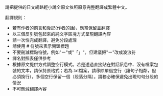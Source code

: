 請把提供的日文網路輕小說全原文依照原意完整翻譯成繁體中文。

翻譯規則：
- 若有作者的前言和後記(作者的話)，應當保留並翻譯
- 以三個反引號包起來的純文字區塊方式呈現翻譯內容
- 請一次性完成翻譯，避免分段處理
- 請使用 # 符號來表示開頭標題
- 不要刪減標點符號，例如"ー"或"「」"，但建議把"ー"改成波浪符
- 譯名對照表僅供參考
- 根據原文提供方式調整空行模式。若是透過直接貼在對話訊息中、沒有檔案包裝的文本，請保持原格式；若為.txt檔案，請移除單個空行（讓句子相鄰，但必須換行），多個空行保留一個（段落分隔）。請務必確保避免出現句句分段的情況
- 不可刪減翻譯內容